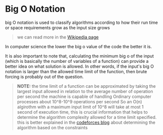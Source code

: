 # Big O Notation
big O notation is used to classify algorithms according to how their run time or space requirements grow as the input size grows
> we can read more in the [Wikipedia page](https://en.wikipedia.org/wiki/Big_O_notation)

In computer science the lower the big o value of the code the better it is.

It is also important to note that, calculating the minimum big o of the input (which is basically the number of variables of a function) can provide a better idea on what solution is allowed. In other words, if the input's big O notation is larger than the allowed time limit of the function, then brute forcing is probably out of the question.

>**NOTE:** the time limit of a function can be approximated by taking the largest input allowed in relation to the average number of operation per second the machine is capable of handling
>Ordinary computer processes about 10^8-10^9 operations per second
>So an O(n) algirothm with a maximum input limit of 10^8 will take at most 1 second of execution time, this is crucial information that helps to determine the algorithm complexity allowed for a time limit specified.
>this is better explained in the [codeforces blog](https://codeforces.com/blog/entry/21344) about  determining the algorithm based on the constraints

